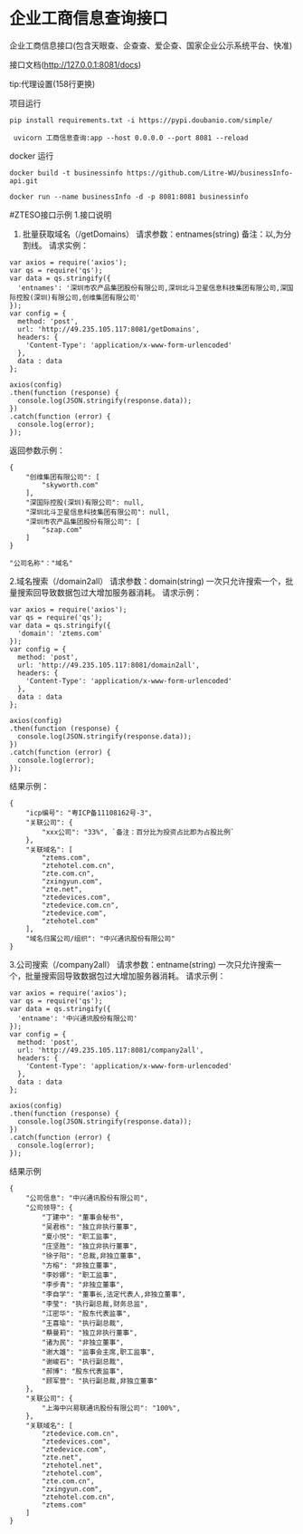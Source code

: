 # 企业工商信息查询接口

企业工商信息接口(包含天眼查、企查查、爱企查、国家企业公示系统平台、快准)

接口文档(http://127.0.0.1:8081/docs)

tip:代理设置(158行更换)

项目运行  
  
`pip install requirements.txt -i https://pypi.doubanio.com/simple/`
  
` uvicorn 工商信息查询:app --host 0.0.0.0 --port 8081 --reload` 

docker 运行  
  
 `docker build -t businessinfo https://github.com/Litre-WU/businessInfo-api.git `  
   
 `docker run --name businessInfo -d -p 8081:8081 businessinfo`



#ZTESO接口示例
1.接口说明
1. 批量获取域名（/getDomains）
请求参数：entnames(string) 备注：以,为分割线。
请求实例：
```
var axios = require('axios');
var qs = require('qs');
var data = qs.stringify({
  'entnames': '深圳市农产品集团股份有限公司,深圳北斗卫星信息科技集团有限公司,深国际控股(深圳)有限公司,创维集团有限公司' 
});
var config = {
  method: 'post',
  url: 'http://49.235.105.117:8081/getDomains',
  headers: { 
    'Content-Type': 'application/x-www-form-urlencoded'
  },
  data : data
};

axios(config)
.then(function (response) {
  console.log(JSON.stringify(response.data));
})
.catch(function (error) {
  console.log(error);
});
```

返回参数示例：
```
{
    "创维集团有限公司": [
        "skyworth.com"
    ],
    "深国际控股(深圳)有限公司": null,
    "深圳北斗卫星信息科技集团有限公司": null,
    "深圳市农产品集团股份有限公司": [
        "szap.com"
    ]
}

"公司名称"："域名"
```

2.域名搜索（/domain2all）
请求参数：domain(string) 一次只允许搜索一个，批量搜索回导致数据包过大增加服务器消耗。
请求示例：
```
var axios = require('axios');
var qs = require('qs');
var data = qs.stringify({
  'domain': 'ztems.com' 
});
var config = {
  method: 'post',
  url: 'http://49.235.105.117:8081/domain2all',
  headers: { 
    'Content-Type': 'application/x-www-form-urlencoded'
  },
  data : data
};

axios(config)
.then(function (response) {
  console.log(JSON.stringify(response.data));
})
.catch(function (error) {
  console.log(error);
});
```


结果示例：
```
{
    "icp编号": "粤ICP备11108162号-3",
    "关联公司": {
        "xxx公司": "33%", `备注：百分比为投资占比即为占股比例`
    },
    "关联域名": [
        "ztems.com",
        "ztehotel.com.cn",
        "zte.com.cn",
        "zxingyun.com",
        "zte.net",
        "ztedevices.com",
        "ztedevice.com.cn",
        "ztedevice.com",
        "ztehotel.com"
    ],
    "域名归属公司/组织": "中兴通讯股份有限公司"
}
```

3.公司搜索（/company2all）
请求参数：entname(string) 一次只允许搜索一个，批量搜索回导致数据包过大增加服务器消耗。
请求示例：
```
var axios = require('axios');
var qs = require('qs');
var data = qs.stringify({
  'entname': '中兴通讯股份有限公司' 
});
var config = {
  method: 'post',
  url: 'http://49.235.105.117:8081/company2all',
  headers: { 
    'Content-Type': 'application/x-www-form-urlencoded'
  },
  data : data
};

axios(config)
.then(function (response) {
  console.log(JSON.stringify(response.data));
})
.catch(function (error) {
  console.log(error);
});
```
结果示例

```
{
    "公司信息": "中兴通讯股份有限公司",
    "公司领导": {
        "丁建中": "董事会秘书",
        "吴君栋": "独立非执行董事",
        "夏小悦": "职工监事",
        "庄坚胜": "独立非执行董事",
        "徐子阳": "总裁,非独立董事",
        "方榕": "非独立董事",
        "李妙娜": "职工监事",
        "李步青": "非独立董事",
        "李自学": "董事长,法定代表人,非独立董事",
        "李莹": "执行副总裁,财务总监",
        "江密华": "股东代表监事",
        "王喜瑜": "执行副总裁",
        "蔡曼莉": "独立非执行董事",
        "诸为民": "非独立董事",
        "谢大雄": "监事会主席,职工监事",
        "谢峻石": "执行副总裁",
        "郝博": "股东代表监事",
        "顾军营": "执行副总裁,非独立董事"
    },
    "关联公司": {
        "上海中兴易联通讯股份有限公司": "100%",
    },
    "关联域名": [
        "ztedevice.com.cn",
        "ztedevices.com",
        "ztedevice.com",
        "zte.net",
        "ztehotel.net",
        "ztehotel.com",
        "zte.com.cn",
        "zxingyun.com",
        "ztehotel.com.cn",
        "ztems.com"
    ]
}
```
